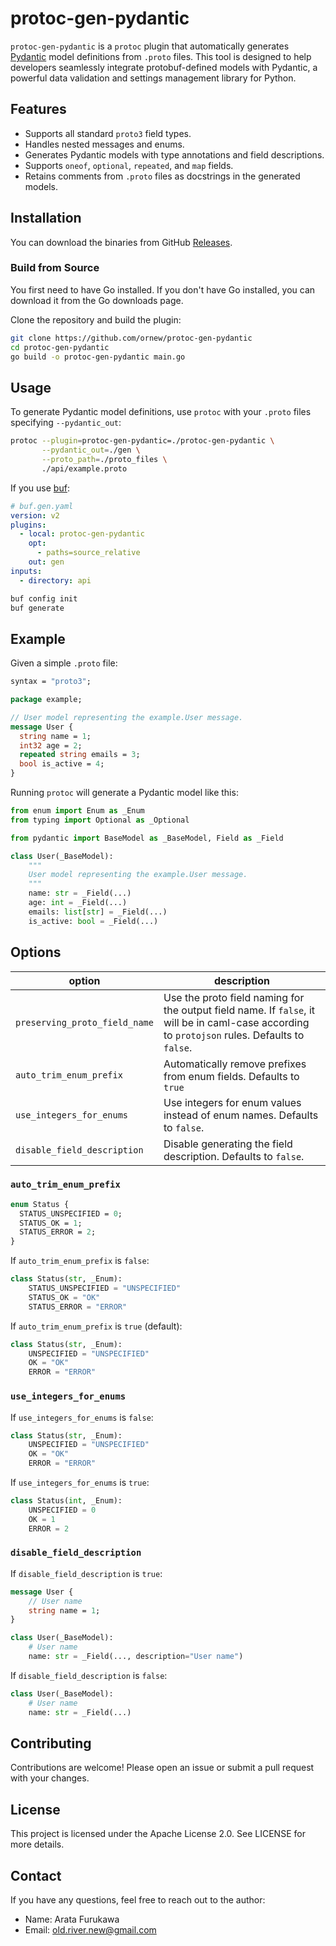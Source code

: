 # protoc-gen-pydantic

`protoc-gen-pydantic` is a `protoc` plugin that automatically generates [Pydantic](https://docs.pydantic.dev/) model definitions from `.proto` files. This tool is designed to help developers seamlessly integrate protobuf-defined models with Pydantic, a powerful data validation and settings management library for Python.

## Features

- Supports all standard `proto3` field types.
- Handles nested messages and enums.
- Generates Pydantic models with type annotations and field descriptions.
- Supports `oneof`, `optional`, `repeated`, and `map` fields.
- Retains comments from `.proto` files as docstrings in the generated models.

## Installation

You can download the binaries from GitHub [Releases](https://github.com/ornew/protoc-gen-pydantic/releases).

### Build from Source

You first need to have Go installed. If you don't have Go installed, you can download it from the Go downloads page.

Clone the repository and build the plugin:

```sh
git clone https://github.com/ornew/protoc-gen-pydantic
cd protoc-gen-pydantic
go build -o protoc-gen-pydantic main.go
```

## Usage

To generate Pydantic model definitions, use `protoc` with your `.proto` files specifying `--pydantic_out`:

```sh
protoc --plugin=protoc-gen-pydantic=./protoc-gen-pydantic \
       --pydantic_out=./gen \
       --proto_path=./proto_files \
       ./api/example.proto
```

If you use [buf](https://buf.build/):

```yaml
# buf.gen.yaml
version: v2
plugins:
  - local: protoc-gen-pydantic
    opt:
      - paths=source_relative
    out: gen
inputs:
  - directory: api
```

```sh
buf config init
buf generate
```

## Example

Given a simple `.proto` file:

```proto
syntax = "proto3";

package example;

// User model representing the example.User message.
message User {
  string name = 1;
  int32 age = 2;
  repeated string emails = 3;
  bool is_active = 4;
}
```

Running `protoc` will generate a Pydantic model like this:

```python
from enum import Enum as _Enum
from typing import Optional as _Optional

from pydantic import BaseModel as _BaseModel, Field as _Field

class User(_BaseModel):
    """
    User model representing the example.User message.
    """
    name: str = _Field(...)
    age: int = _Field(...)
    emails: list[str] = _Field(...)
    is_active: bool = _Field(...)
```

## Options

| option | description |
|--------|-------------|
| `preserving_proto_field_name` | Use the proto field naming for the output field name. If `false`, it will be in caml-case according to `protojson` rules. Defaults to `false`. |
| `auto_trim_enum_prefix` | Automatically remove prefixes from enum fields. Defaults to `true` |
| `use_integers_for_enums` | Use integers for enum values instead of enum names. Defaults to `false`. |
| `disable_field_description` | Disable generating the field description. Defaults to `false`. |

### `auto_trim_enum_prefix`

```proto
enum Status {
  STATUS_UNSPECIFIED = 0;
  STATUS_OK = 1;
  STATUS_ERROR = 2;
}
```

If `auto_trim_enum_prefix` is `false`:

```python
class Status(str, _Enum):
    STATUS_UNSPECIFIED = "UNSPECIFIED"
    STATUS_OK = "OK"
    STATUS_ERROR = "ERROR"
```

If `auto_trim_enum_prefix` is `true` (default):

```python
class Status(str, _Enum):
    UNSPECIFIED = "UNSPECIFIED"
    OK = "OK"
    ERROR = "ERROR"
```

### `use_integers_for_enums`

If `use_integers_for_enums` is `false`:

```python
class Status(str, _Enum):
    UNSPECIFIED = "UNSPECIFIED"
    OK = "OK"
    ERROR = "ERROR"
```

If `use_integers_for_enums` is `true`:

```python
class Status(int, _Enum):
    UNSPECIFIED = 0
    OK = 1
    ERROR = 2
```

### `disable_field_description`

If `disable_field_description` is `true`:

```proto
message User {
    // User name
    string name = 1;
}
```

```python
class User(_BaseModel):
    # User name
    name: str = _Field(..., description="User name")
```

If `disable_field_description` is `false`:

```python
class User(_BaseModel):
    # User name
    name: str = _Field(...)
```

## Contributing

Contributions are welcome! Please open an issue or submit a pull request with your changes.

## License

This project is licensed under the Apache License 2.0. See LICENSE for more details.

## Contact

If you have any questions, feel free to reach out to the author:

- Name: Arata Furukawa
- Email: old.river.new@gmail.com
